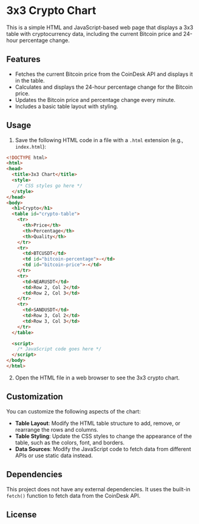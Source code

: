 

# 3x3 Crypto Chart

This is a simple HTML and JavaScript-based web page that displays a 3x3 table with cryptocurrency data, including the current Bitcoin price and 24-hour percentage change.

## Features

- Fetches the current Bitcoin price from the CoinDesk API and displays it in the table.
- Calculates and displays the 24-hour percentage change for the Bitcoin price.
- Updates the Bitcoin price and percentage change every minute.
- Includes a basic table layout with styling.

## Usage

1. Save the following HTML code in a file with a `.html` extension (e.g., `index.html`):

```html
<!DOCTYPE html>
<html>
<head>
  <title>3x3 Chart</title>
  <style>
    /* CSS styles go here */
  </style>
</head>
<body>
  <h1>Crypto</h1>
  <table id="crypto-table">
    <tr>
      <th>Price</th>
      <th>Percentage</th>
      <th>Quality</th>
    </tr>
    <tr>
      <td>BTCUSDT</td>
      <td id="bitcoin-percentage">-</td>
      <td id="bitcoin-price">-</td>
    </tr>
    <tr>
      <td>NEARUSDT</td>
      <td>Row 2, Col 2</td>
      <td>Row 2, Col 3</td>
    </tr>
    <tr>
      <td>SANDUSDT</td>
      <td>Row 3, Col 2</td>
      <td>Row 3, Col 3</td>
    </tr>
  </table>

  <script>
    /* JavaScript code goes here */
  </script>
</body>
</html>
```

2. Open the HTML file in a web browser to see the 3x3 crypto chart.

## Customization

You can customize the following aspects of the chart:

- **Table Layout**: Modify the HTML table structure to add, remove, or rearrange the rows and columns.
- **Table Styling**: Update the CSS styles to change the appearance of the table, such as the colors, font, and borders.
- **Data Sources**: Modify the JavaScript code to fetch data from different APIs or use static data instead.

## Dependencies

This project does not have any external dependencies. It uses the built-in `fetch()` function to fetch data from the CoinDesk API.

## License
